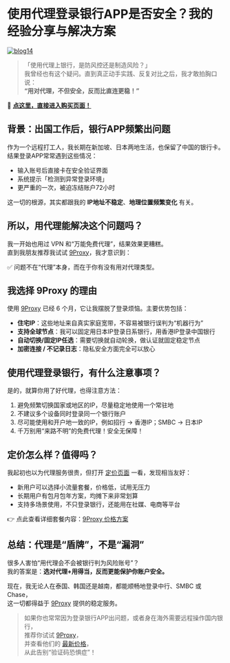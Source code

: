 # 使用代理登录银行APP是否安全？我的经验分享与解决方案

<a href='https://postimg.cc/bsWKJwp1' target='_blank'><img src='https://i.postimg.cc/HkkH6rNv/blog14.jpg' border='0' alt='blog14'/></a>

> 「使用代理上银行，是防风控还是制造风险？」  
我曾经也有这个疑问。直到真正动手实践、反复对比之后，我才敢拍胸口说：  
**“用对代理，不但安全，反而比直连更稳！”**

🌱 [**点这里，直接进入购买页面！**](https://the9proxy.short.gy/github-pricing-lucas888)

## 背景：出国工作后，银行APP频繁出问题

作为一个远程打工人，我长期在新加坡、日本两地生活，也保留了中国的银行卡。结果登录APP常常遇到这些情况：

- 输入账号后直接卡在安全验证界面  
- 系统提示「检测到异常登录环境」  
- 更严重的一次，被迫冻结账户72小时  

这一切的根源，其实都跟我的 **IP地址不稳定**、**地理位置频繁变化** 有关。

## 所以，用代理能解决这个问题吗？

我一开始也用过 VPN 和“万能免费代理”，结果效果更糟糕。  
直到我朋友推荐我试试 [9Proxy](https://the9proxy.short.gy/github-homepage-lucas888)，我才意识到：

✅ 问题不在“代理”本身，而在于你有没有用对代理类型。

## 我选择 9Proxy 的理由

使用 [9Proxy](https://the9proxy.short.gy/github-homepage-lucas888) 已经 6 个月，它让我摆脱了登录烦恼。主要优势包括：

- **住宅IP**：这些地址来自真实家庭宽带，不容易被银行误判为“机器行为”  
- **支持全球节点**：我可以固定用日本IP登录日系银行，用香港IP登录中国银行  
- **自动切换/固定IP任选**：需要切换就自动轮换，做认证就固定稳定节点  
- **加密连接 / 不记录日志**：隐私安全方面完全可以放心  

## 使用代理登录银行，有什么注意事项？

是的，就算你用了好代理，也得注意方法：  

1. 避免频繁切换国家或地区的IP，尽量稳定地使用一个常驻地  
2. 不建议多个设备同时登录同一个银行账户  
3. 尽可能使用和开户地一致的IP，例如招行 → 香港IP；SMBC → 日本IP  
4. 千万别用“来路不明”的免费代理！安全无保障！

## 定价怎么样？值得吗？

我起初也以为代理服务很贵，但打开 [定价页面](https://the9proxy.short.gy/github-pricing-lucas888) 一看，发现相当友好：

- 新用户可以选择小流量套餐，价格低，试用无压力  
- 长期用户有包月包年方案，均摊下来非常划算  
- 支持多场景使用，不只登录银行，还能用在社媒、电商等平台

👉 点此查看详细套餐内容：[9Proxy 价格方案](https://the9proxy.short.gy/github-pricing-lucas888)

## 总结：代理是“盾牌”，不是“漏洞”

很多人害怕“用代理会不会被银行判为风险账号”？  
我的答案是：**选对代理+用得当，反而更能保护你账户安全。**

现在，我无论人在泰国、韩国还是越南，都能顺畅地登录中行、SMBC 或 Chase，  
这一切都得益于 [9Proxy](https://the9proxy.short.gy/github-homepage-lucas888) 提供的稳定服务。

> 如果你也常常因为登录银行APP出问题，或者身在海外需要远程操作国内银行，  
> 推荐你试试 [9Proxy](https://the9proxy.short.gy/github-homepage-lucas888)，  
> 并查看他们的 [最新价格](https://the9proxy.short.gy/github-pricing-lucas888)，  
> 从此告别“验证码恐惧症”！



